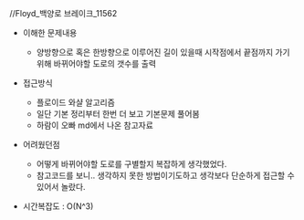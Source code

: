 //Floyd_백양로 브레이크_11562

- 이해한 문제내용
	- 양방향으로 혹은 한방향으로 이루어진 길이 있을때 시작점에서 끝점까지 가기위해 바뀌어야할 도로의 갯수를 출력 

- 접근방식
	- 플로이드 와샬 알고리즘 
	- 일단 기본 정리부터 한번 더 보고 기본문제 풀어봄
	- 하람이 오빠 md에서 나온 참고자료

- 어려웠던점
	- 어떻게 바뀌어야할 도로를 구별할지 복잡하게 생각했었다.
	- 참고코드를 보니.. 생각하지 못한 방법이기도하고 생각보다 단순하게 접근할 수 있어서 놀랐다.

- 시간복잡도 : O(N^3)